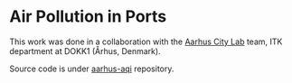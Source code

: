 # Air Pollution in Ports

This work was done in a collaboration with the [Aarhus City Lab](https://aarhuscitylab.dk/english/) team, ITK department at DOKK1 (Århus, Denmark).

Source code is under [aarhus-aqi](https://github.com/nussarafirn/aarhus-aqi) repository. 
